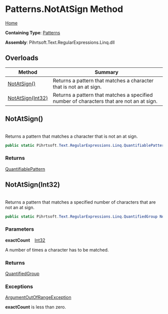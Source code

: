 # Patterns\.NotAtSign Method

[Home](../../../../../../README.md)

**Containing Type**: [Patterns](../README.md)

**Assembly**: Pihrtsoft\.Text\.RegularExpressions\.Linq\.dll

## Overloads

| Method | Summary |
| ------ | ------- |
| [NotAtSign()](#Pihrtsoft_Text_RegularExpressions_Linq_Patterns_NotAtSign) | Returns a pattern that matches a character that is not an at sign\. |
| [NotAtSign(Int32)](#Pihrtsoft_Text_RegularExpressions_Linq_Patterns_NotAtSign_System_Int32_) | Returns a pattern that matches a specified number of characters that are not an at sign\. |

## NotAtSign\(\) <a name="Pihrtsoft_Text_RegularExpressions_Linq_Patterns_NotAtSign"></a>

\
Returns a pattern that matches a character that is not an at sign\.

```csharp
public static Pihrtsoft.Text.RegularExpressions.Linq.QuantifiablePattern NotAtSign()
```

### Returns

[QuantifiablePattern](../../QuantifiablePattern/README.md)

## NotAtSign\(Int32\) <a name="Pihrtsoft_Text_RegularExpressions_Linq_Patterns_NotAtSign_System_Int32_"></a>

\
Returns a pattern that matches a specified number of characters that are not an at sign\.

```csharp
public static Pihrtsoft.Text.RegularExpressions.Linq.QuantifiedGroup NotAtSign(int exactCount)
```

### Parameters

**exactCount** &ensp; [Int32](https://docs.microsoft.com/en-us/dotnet/api/system.int32)

A number of times a character has to be matched\.

### Returns

[QuantifiedGroup](../../QuantifiedGroup/README.md)

### Exceptions

[ArgumentOutOfRangeException](https://docs.microsoft.com/en-us/dotnet/api/system.argumentoutofrangeexception)

**exactCount** is less than zero\.

